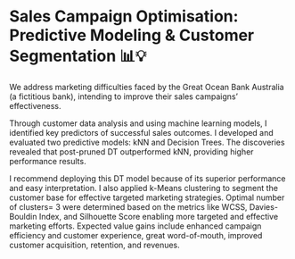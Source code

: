 # Sales Campaign Optimisation: Predictive Modeling & Customer Segmentation 📊💡
We address
marketing difficulties faced by the Great Ocean Bank Australia (a fictitious bank), intending to improve their sales 
campaigns’ effectiveness. 

Through customer data analysis and using machine 
learning models, I identified key predictors of successful sales outcomes. I 
developed and evaluated two predictive models: kNN and Decision Trees. The 
discoveries revealed that post-pruned DT outperformed kNN, providing higher 
performance results. 

I recommend deploying this DT model because of its 
superior performance and easy interpretation. I also applied k-Means 
clustering to segment the customer base for effective targeted marketing 
strategies. Optimal number of clusters= 3 were determined based on the 
metrics like WCSS, Davies-Bouldin Index, and Silhouette Score enabling more 
targeted and effective marketing efforts. Expected value gains include enhanced campaign 
efficiency and customer experience, great word-of-mouth, improved customer 
acquisition, retention, and revenues. 

